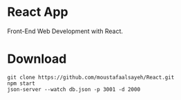 # React App
Front-End Web Development with React.

# Download
```
git clone https://github.com/moustafaalsayeh/React.git
npm start
json-server --watch db.json -p 3001 -d 2000
```
